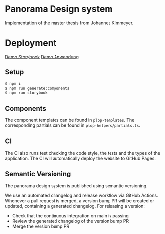 # Panorama Design system
Implementation of the master thesis from Johannes Kimmeyer.

# Deployment
[Demo Storybook](https://jkimmeyer.github.io/panorama-design-system)
[Demo Anwendung](https://jkimmeyer.github.io/panorama-demo)

## Setup
```bash
$ npm i
$ npm run generate:components
$ npm run storybook
```

## Components
The component templates can be found in `plop-templates`. The corresponding partials can be found in `plop-helpers/partials.ts`.

## CI 
The CI also runs test checking the code style, the tests and the types of the application.
The CI will automatically deploy the website to GitHub Pages.

## Semantic Versioning
The panorama design system is published using semantic versioning.

We use an automated changelog and release workflow via GitHub Actions. Whenever a pull request is merged, a version bump PR will be created or updated, containing a generated changelog. For releasing a version:

* Check that the continuous integration on main is passing
* Review the generated changelog of the version bump PR
* Merge the version bump PR
